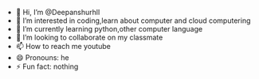 - 👋 Hi, I’m @Deepanshurhll
- 👀 I’m interested in coding,learn about computer and cloud computering
- 🌱 I’m currently learning python,other computer language
- 💞️ I’m looking to collaborate on my classmate
- 📫 How to reach me youtube
- 😄 Pronouns: he
- ⚡ Fun fact: nothing

<!---
Deepanshurhll/Deepanshurhll is a ✨ special ✨ repository because its `README.md` (this file) appears on your GitHub profile.
You can click the Preview link to take a look at your changes.
--->
